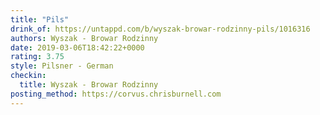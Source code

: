 ```yaml
---
title: "Pils"
drink_of: https://untappd.com/b/wyszak-browar-rodzinny-pils/1016316
authors: Wyszak - Browar Rodzinny
date: 2019-03-06T18:42:22+0000
rating: 3.75
style: Pilsner - German
checkin:
  title: Wyszak - Browar Rodzinny
posting_method: https://corvus.chrisburnell.com
---
```

